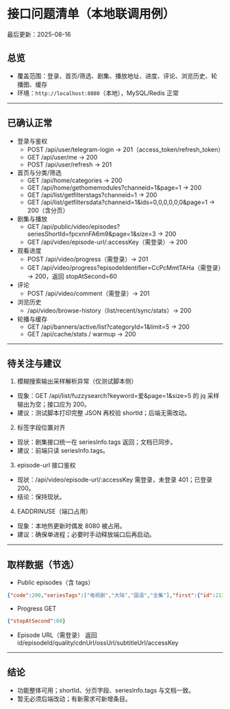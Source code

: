 # 接口问题清单（本地联调用例）

最后更新：2025-08-16

## 总览
- 覆盖范围：登录、首页/筛选、剧集、播放地址、进度、评论、浏览历史、轮播图、缓存
- 环境：`http://localhost:8080`（本地），MySQL/Redis 正常

---

## 已确认正常
- 登录与鉴权
  - POST /api/user/telegram-login → 201（access_token/refresh_token）
  - GET /api/user/me → 200
  - POST /api/user/refresh → 201
- 首页与分类/筛选
  - GET /api/home/categories → 200
  - GET /api/home/gethomemodules?channeid=1&page=1 → 200
  - GET /api/list/getfilterstags?channeid=1 → 200
  - GET /api/list/getfiltersdata?channeid=1&ids=0,0,0,0,0,0&page=1 → 200（含分页）
- 剧集与播放
  - GET /api/public/video/episodes?seriesShortId=fpcxnnFA6m9&page=1&size=3 → 200
  - GET /api/video/episode-url/:accessKey（需登录）→ 200
- 观看进度
  - POST /api/video/progress（需登录）→ 201
  - GET /api/video/progress?episodeIdentifier=CcPcMmtTAHa（需登录）→ 200，返回 stopAtSecond=60
- 评论
  - POST /api/video/comment（需登录）→ 201
- 浏览历史
  - /api/video/browse-history（list/recent/sync/stats）→ 200
- 轮播与缓存
  - GET /api/banners/active/list?categoryId=1&limit=5 → 200
  - GET /api/cache/stats / warmup → 200

---

## 待关注与建议

1) 模糊搜索输出采样解析异常（仅测试脚本侧）
- 现象：GET /api/list/fuzzysearch?keyword=爱&page=1&size=5 的 jq 采样输出为空；接口应为 200。
- 建议：测试脚本打印完整 JSON 再校验 shortId；后端无需改动。

2) 标签字段位置对齐
- 现状：剧集接口统一在 seriesInfo.tags 返回；文档已同步。
- 建议：前端只读 seriesInfo.tags。

3) episode-url 接口鉴权
- 现状：/api/video/episode-url/:accessKey 需登录，未登录 401；已登录 200。
- 结论：保持现状。

4) EADDRINUSE（端口占用）
- 现象：本地热更新时偶发 8080 被占用。
- 建议：确保单进程；必要时手动释放端口后再启动。

---

## 取样数据（节选）

- Public episodes（含 tags）
```json
{"code":200,"seriesTags":["电视剧","大陆","国语","全集"],"first":{"id":2136,"shortId":"CcPcMmtTAHa","episodeNumber":1,"episodeTitle":"01","title":"第1集：初次相遇","duration":2118,"urls":[{"quality":"720p"},{"quality":"1080p"},{"quality":"4K"},{"quality":"720P"}]}}
```

- Progress GET
```json
{"stopAtSecond":60}
```

- Episode URL（需登录）
返回 id/episodeId/quality/cdnUrl/ossUrl/subtitleUrl/accessKey

---

## 结论
- 功能整体可用；shortId、分页字段、seriesInfo.tags 与文档一致。
- 暂无必须后端改动；有新需求可新增条目。
